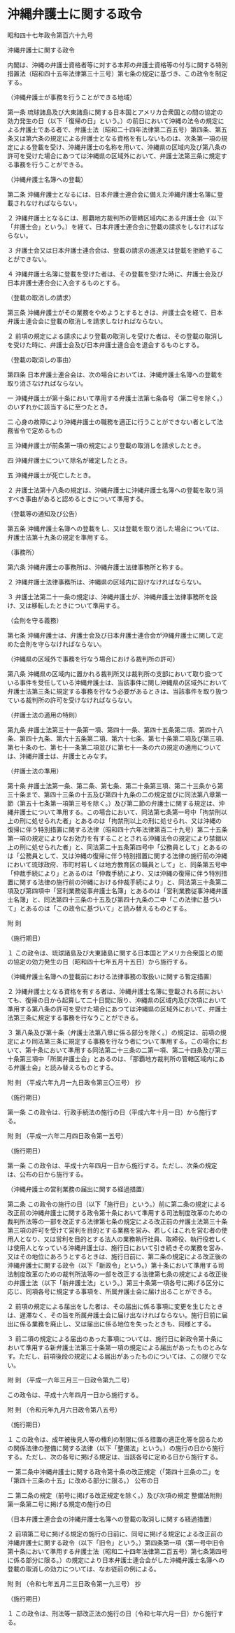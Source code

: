 # 沖縄弁護士に関する政令

昭和四十七年政令第百六十九号

沖縄弁護士に関する政令

内閣は、沖縄の弁護士資格者等に対する本邦の弁護士資格等の付与に関する特別措置法（昭和四十五年法律第三十三号）第七条の規定に基づき、この政令を制定する。

（沖縄弁護士が事務を行うことができる地域）

第一条 琉球諸島及び大東諸島に関する日本国とアメリカ合衆国との間の協定の効力発生の日（以下「復帰の日」という。）の前日において沖縄の法令の規定による弁護士である者で、弁護士法（昭和二十四年法律第二百五号）第四条、第五条又は第六条の規定による弁護士となる資格を有しないものは、次条第一項の規定による登載を受け、沖縄弁護士の名称を用いて、沖縄県の区域内及び第八条の許可を受けた場合にあつては沖縄県の区域外において、弁護士法第三条に規定する事務を行うことができる。

（沖縄弁護士名簿への登載）

第二条 沖縄弁護士となるには、日本弁護士連合会に備えた沖縄弁護士名簿に登載されなければならない。

２ 沖縄弁護士となるには、那覇地方裁判所の管轄区域内にある弁護士会（以下「弁護士会」という。）を経て、日本弁護士連合会に登載の請求をしなければならない。

３ 弁護士会又は日本弁護士連合会は、登載の請求の進達又は登載を拒絶することができない。

４ 沖縄弁護士名簿に登載を受けた者は、その登載を受けた時に、弁護士会及び日本弁護士連合会に入会するものとする。

（登載の取消しの請求）

第三条 沖縄弁護士がその業務をやめようとするときは、弁護士会を経て、日本弁護士連合会に登載の取消しを請求しなければならない。

２ 前項の規定による請求により登載の取消しを受けた者は、その登載の取消しを受けた時に、弁護士会及び日本弁護士連合会を退会するものとする。

（登載の取消しの事由）

第四条 日本弁護士連合会は、次の場合においては、沖縄弁護士名簿への登載を取り消さなければならない。

一 沖縄弁護士が第十条において準用する弁護士法第七条各号（第二号を除く。）のいずれかに該当するに至つたとき。

二 心身の故障により沖縄弁護士の職務を適正に行うことができない者として法務省令で定めるもの

三 沖縄弁護士が前条第一項の規定により登載の取消しを請求したとき。

四 沖縄弁護士について除名が確定したとき。

五 沖縄弁護士が死亡したとき。

２ 弁護士法第十八条の規定は、沖縄弁護士に沖縄弁護士名簿への登載を取り消すべき事由があると認めるときについて準用する。

（登載等の通知及び公告）

第五条 沖縄弁護士名簿への登載をし、又は登載を取り消した場合については、弁護士法第十九条の規定を準用する。

（事務所）

第六条 沖縄弁護士の事務所は、沖縄弁護士法律事務所と称する。

２ 沖縄弁護士法律事務所は、沖縄県の区域内に設けなければならない。

３ 弁護士法第二十一条の規定は、沖縄弁護士が、沖縄弁護士法律事務所を設け、又は移転したときについて準用する。

（会則を守る義務）

第七条 沖縄弁護士は、弁護士会及び日本弁護士連合会が沖縄弁護士に関して定めた会則を守らなければならない。

（沖縄県の区域外で事務を行なう場合における裁判所の許可）

第八条 沖縄県の区域内に置かれる裁判所又は裁判所の支部において取り扱つている事件を受任している沖縄弁護士は、当該事件に関し沖縄県の区域外において弁護士法第三条に規定する事務を行なう必要があるときは、当該事件を取り扱つている裁判所の許可を受けなければならない。

（弁護士法の適用の特則）

第九条 弁護士法第三十一条第一項、第四十一条、第四十五条第二項、第四十八条、第四十九条、第六十五条第二項、第六十七条、第七十条第二項及び第三項、第七十条の七、第七十一条第二項並びに第七十一条の六の規定の適用については、沖縄弁護士は、弁護士とみなす。

（弁護士法の準用）

第十条 弁護士法第一条、第二条、第七条、第二十条第三項、第二十三条から第三十条まで、第四十三条の十五及び第四十九条の二の規定並びに同法第八章第一節（第五十七条第一項第三号を除く。）及び第二節の弁護士に関する規定は、沖縄弁護士について準用する。この場合において、同法第七条第一号中「拘禁刑以上の刑に処せられた者」とあるのは「拘禁刑以上の刑に処せられ、又は沖縄の復帰に伴う特別措置に関する法律（昭和四十六年法律第百二十九号）第二十五条第一項の規定によりなお効力を有することとされる沖縄法令の規定により禁錮以上の刑に処せられた者」と、同法第二十五条第四号中「公務員として」とあるのは「公務員として、又は沖縄の復帰に伴う特別措置に関する法律の施行前の沖縄において琉球政府、市町村若しくは地方教育区の職員として」と、同条第五号中「仲裁手続により」とあるのは「仲裁手続により、又は沖縄の復帰に伴う特別措置に関する法律の施行前の沖縄における仲裁手続により」と、同法第三十条第二項及び第四項中「営利業務従事弁護士名簿」とあるのは「営利業務従事沖縄弁護士名簿」と、同法第四十三条の十五及び第四十九条の二中「この法律に基づいて」とあるのは「この政令に基づいて」と読み替えるものとする。

附 則

（施行期日）

１ この政令は、琉球諸島及び大東諸島に関する日本国とアメリカ合衆国との間の協定の効力発生の日（昭和四十七年五月十五日）から施行する。

（沖縄弁護士名簿への登載前における法律事務の取扱いに関する暫定措置）

２ 沖縄弁護士となる資格を有する者は、沖縄弁護士名簿に登載される前においても、復帰の日から起算して二十日間に限り、沖縄県の区域内及び次項において準用する第八条の許可を受けた場合にあつては沖縄県の区域外において、弁護士法第三条に規定する事務を行なうことができる。

３ 第八条及び第十条（弁護士法第八章に係る部分を除く。）の規定は、前項の規定により同法第三条に規定する事務を行なう者について準用する。この場合において、第十条において準用する同法第二十三条の二第一項、第二十四条及び第三十条第三項中「所属弁護士会」とあるのは、「那覇地方裁判所の管轄区域内にある弁護士会」と読み替えるものとする。

附 則 （平成六年九月一九日政令第三〇三号） 抄

（施行期日）

第一条 この政令は、行政手続法の施行の日（平成六年十月一日）から施行する。

附 則 （平成一六年二月四日政令第一五号）

（施行期日）

第一条 この政令は、平成十六年四月一日から施行する。ただし、次条の規定は、公布の日から施行する。

（沖縄弁護士の営利業務の届出に関する経過措置）

第二条 この政令の施行の日（以下「施行日」という。）前に第二条の規定による改正前の沖縄弁護士に関する政令第十条において準用する司法制度改革のための裁判所法等の一部を改正する法律第七条の規定による改正前の弁護士法第三十条第三項の許可を受けて営利を目的とする業務を営み、若しくはこれを営む者の使用人となり、又は営利を目的とする法人の業務執行社員、取締役、執行役若しくは使用人となっている沖縄弁護士は、施行日において引き続きその業務を営み、又はその地位にあろうとするときは、施行日前に、第二条の規定による改正後の沖縄弁護士に関する政令（以下「新政令」という。）第十条において準用する司法制度改革のための裁判所法等の一部を改正する法律第七条の規定による改正後の弁護士法（以下「新弁護士法」という。）第三十条第一項各号に掲げる区分に応じ、同項各号に規定する事項を、所属弁護士会に届け出ることができる。

２ 前項の規定による届出をした者は、その届出に係る事項に変更を生じたときは、遅滞なく、その旨を所属弁護士会に届け出なければならない。施行日前に届出に係る業務を廃止し、又は届出に係る地位を失ったときも、同様とする。

３ 前二項の規定による届出のあった事項については、施行日に新政令第十条において準用する新弁護士法第三十条第一項の規定による届出があったものとみなす。ただし、前項後段の規定による届出があったものについては、この限りでない。

附 則 （平成一六年三月三一日政令第九二号）

この政令は、平成十六年四月一日から施行する。

附 則 （令和元年九月六日政令第八五号）

（施行期日）

１ この政令は、成年被後見人等の権利の制限に係る措置の適正化等を図るための関係法律の整備に関する法律（以下「整備法」という。）の施行の日から施行する。ただし、次の各号に掲げる規定は、当該各号に定める日から施行する。

一 第二条中沖縄弁護士に関する政令第十条の改正規定（「第四十三条の二」を「第四十三条の十五」に改める部分に限る。） 公布の日

二 第二条の規定（前号に掲げる改正規定を除く。）及び次項の規定 整備法附則第一条第二号に掲げる規定の施行の日

（日本弁護士連合会の沖縄弁護士名簿への登載の取消しに関する経過措置）

２ 前項第二号に掲げる規定の施行の日前に、同号に掲げる規定による改正前の沖縄弁護士に関する政令（以下「旧令」という。）第四条第一項（第一号中旧令第十条において準用する弁護士法（昭和二十四年法律第二百五号）第七条第四号に係る部分に限る。）の規定により日本弁護士連合会がした沖縄弁護士名簿への登載の取消しの効力については、なお従前の例による。

附 則 （令和七年五月二三日政令第一九三号） 抄

（施行期日）

１ この政令は、刑法等一部改正法の施行の日（令和七年六月一日）から施行する。
